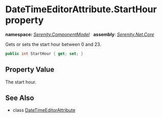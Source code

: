 # DateTimeEditorAttribute.StartHour property
**namespace:** *[Serenity.ComponentModel](../../README.md#serenity.componentmodel-namespace)*   **assembly**: *[Serenity.Net.Core](../../README.md)*

Gets or sets the start hour between 0 and 23.

```csharp
public int StartHour { get; set; }
```

## Property Value

The start hour.

## See Also

* class [DateTimeEditorAttribute](../DateTimeEditorAttribute.md)